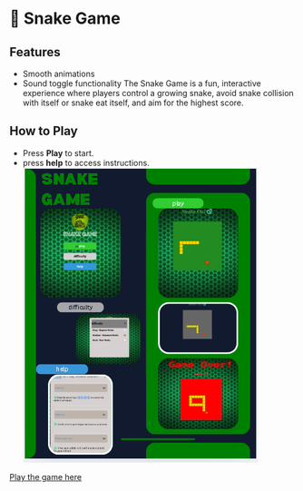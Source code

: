 # 🐍 Snake Game
## Features
- Smooth animations
- Sound toggle functionality
The Snake Game is a fun, interactive experience where players control a growing snake, avoid snake collision with itself or snake eat itself, and aim for the highest score.
## How to Play
- Press **Play** to start.
- press **help** to access instructions.
![image alt](https://github.com/bpmfMohammedAbdu/snacke-game/blob/f2657184c3adf266862b18c4d3811bfecb504cbd/Screenshot%202025-05-10%20010853.png)

 [Play the game here](https://bpmfmohammedabdu.github.io/snake-game/)

